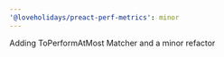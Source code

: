 ```yaml
---
'@loveholidays/preact-perf-metrics': minor
---
```


Adding ToPerformAtMost Matcher and a minor refactor
